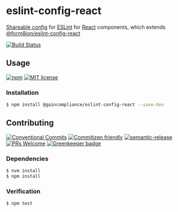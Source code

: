 # eslint-config-react

[Shareable config](https://eslint.org/docs/developer-guide/shareable-configs#shareable-configs)
for [ESLint](https://eslint.org) for [React](https://reactjs.org) components,
which extends [@form8ion/eslint-config-react](https://github.com/form8ion/eslint-config-react)

<!-- status badges -->
[![Build Status][ci-badge]][ci-link]

## Usage

<!-- consumer badges -->
[![npm][npm-badge]][npm-link]
[![MIT license][license-badge]][license-link]

### Installation

```sh
$ npm install @gaincompliance/eslint-config-react --save-dev
```

## Contributing

<!-- contribution badges -->
[![Conventional Commits][commit-convention-badge]][commit-convention-link]
[![Commitizen friendly][commitizen-badge]][commitizen-link]
[![semantic-release][semantic-release-badge]][semantic-release-link]
[![PRs Welcome][PRs-badge]][PRs-link]
[![Greenkeeper badge](https://badges.greenkeeper.io/GainCompliance/eslint-config-react.svg)](https://greenkeeper.io/)

### Dependencies

```sh
$ nvm install
$ npm install
```

### Verification

```sh
$ npm test
```

[npm-link]: https://www.npmjs.com/package/@gaincompliance/eslint-config-react
[npm-badge]: https://img.shields.io/npm/v/@gaincompliance/eslint-config-react.svg
[license-link]: LICENSE
[license-badge]: https://img.shields.io/github/license/GainCompliance/eslint-config-react.svg
[ci-link]: https://travis-ci.com/GainCompliance/eslint-config-react
[ci-badge]: https://img.shields.io/travis/com/GainCompliance/eslint-config-react/master.svg
[commit-convention-link]: https://conventionalcommits.org
[commit-convention-badge]: https://img.shields.io/badge/Conventional%20Commits-1.0.0-yellow.svg
[commitizen-link]: http://commitizen.github.io/cz-cli/
[commitizen-badge]: https://img.shields.io/badge/commitizen-friendly-brightgreen.svg
[semantic-release-link]: https://github.com/semantic-release/semantic-release
[semantic-release-badge]: https://img.shields.io/badge/%20%20%F0%9F%93%A6%F0%9F%9A%80-semantic--release-e10079.svg
[PRs-link]: http://makeapullrequest.com
[PRs-badge]: https://img.shields.io/badge/PRs-welcome-brightgreen.svg
